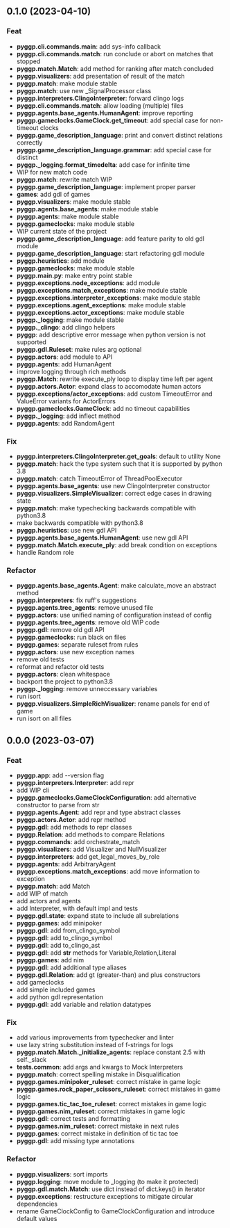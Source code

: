 ## 0.1.0 (2023-04-10)

### Feat

- **pyggp.cli.commands.main**: add sys-info callback
- **pyggp.cli.commands.match**: run conclude or abort on matches that stopped
- **pyggp.match.Match**: add method for ranking after match concluded
- **pyggp.visualizers**: add presentation of result of the match
- **pyggp.match**: make module stable
- **pyggp.match**: use new _SignalProcessor class
- **pyggp.interpreters.ClingoInterpreter**: forward clingo logs
- **pyggp.cli.commands.match**: allow loading (multiple) files
- **pyggp.agents.base_agents.HumanAgent**: improve reporting
- **pyggp.gameclocks.GameClock.get_timeout**: add special case for non-timeout clocks
- **pyggp.game_description_language**: print and convert distinct relations correctly
- **pyggp.game_description_language.grammar**: add special case for distinct
- **pyggp._logging.format_timedelta**: add case for infinite time
- WIP for new match code
- **pyggp.match**: rewrite match WIP
- **pyggp.game_description_language**: implement proper parser
- **games**: add gdl of games
- **pyggp.visualizers**: make module stable
- **pyggp.agents.base_agents**: make module stable
- **pyggp.agents**: make module stable
- **pyggp.gameclocks**: make module stable
- WIP current state of the project
- **pyggp.game_description_language**: add feature parity to old gdl module
- **pyggp.game_description_language**: start refactoring gdl module
- **pyggp.heuristics**: add module
- **pyggp.gameclocks**: make module stable
- **pyggp.__main__.py**: make entry point stable
- **pyggp.exceptions.node_exceptions**: add module
- **pyggp.exceptions.match_exceptions**: make module stable
- **pyggp.exceptions.interpreter_exceptions**: make module stable
- **pyggp.exceptions.agent_exceptions**: make module stable
- **pyggp.exceptions.actor_exceptions**: make module stable
- **pyggp._logging**: make module stable
- **pyggp._clingo**: add clingo helpers
- **pyggp**: add descriptive error message when python version is not supported
- **pyggp.gdl.Ruleset**: make rules arg optional
- **pyggp.actors**: add module to API
- **pyggp.agents**: add HumanAgent
- improve logging through rich methods
- **pyggp.Match**: rewrite execute_ply loop to display time left per agent
- **pyggp.actors.Actor**: expand class to accomodate human actors
- **pyggp.exceptions/actor_exceptions**: add custom TimeoutError and ValueError variants for ActorErrors
- **pyggp.gameclocks.GameClock**: add no timeout capabilities
- **pyggp._logging**: add inflect method
- **pyggp.agents**: add RandomAgent

### Fix

- **pyggp.interpreters.ClingoInterpreter.get_goals**: default to utility None
- **pyggp.match**: hack the type system such that it is supported by python 3.8
- **pyggp.match**: catch TimeoutError of ThreadPoolExecutor
- **pyggp.agents.base_agents**: use new ClingoInterpreter constructor
- **pyggp.visualizers.SimpleVisualizer**: correct edge cases in drawing state
- **pyggp.match**: make typechecking backwards compatible with python3.8
- make backwards compatible with python3.8
- **pyggp.heuristics**: use new gdl API
- **pyggp.agents.base_agents.HumanAgent**: use new gdl API
- **pyggp.match.Match.execute_ply**: add break condition on exceptions
- handle Random role

### Refactor

- **pyggp.agents.base_agents.Agent**: make calculate_move an abstract method
- **pyggp.interpreters**: fix ruff's suggestions
- **pyggp.agents.tree_agents**: remove unused file
- **pyggp.actors**: use unified naming of configuration instead of config
- **pyggp.agents.tree_agents**: remove old WIP code
- **pyggp.gdl**: remove old gdl API
- **pyggp.gameclocks**: run black on files
- **pyggp.games**: separate ruleset from rules
- **pyggp.actors**: use new exception names
- remove old tests
- reformat and refactor old tests
- **pyggp.actors**: clean whitespace
- backport the project to python3.8
- **pyggp._logging**: remove unneccessary variables
- run isort
- **pyggp.visualizers.SimpleRichVisualizer**: rename panels for end of game
- run isort on all files

## 0.0.0 (2023-03-07)

### Feat

- **pyggp.app**: add --version flag
- **pyggp.interpreters.Interpreter**: add repr
- add WIP cli
- **pyggp.gameclocks.GameClockConfiguration**: add alternative constructor to parse from str
- **pyggp.agents.Agent**: add repr and type abstract classes
- **pyggp.actors.Actor**: add repr method
- **pyggp.gdl**: add methods to repr classes
- **pyggp.Relation**: add methods to compare Relations
- **pyggp.commands**: add orchestrate_match
- **pyggp.visualizers**: add Visualizer and NullVisualizer
- **pyggp.interpreters**: add get_legal_moves_by_role
- **pyggp.agents**: add ArbitraryAgent
- **pyggp.exceptions.match_exceptions**: add move information to exception
- **pyggp.match**: add Match
- add WIP of match
- add actors and agents
- add Interpreter, with default impl and tests
- **pyggp.gdl.state**: expand state to include all subrelations
- **pyggp.games**: add minipoker
- **pyggp.gdl**: add from_clingo_symbol
- **pyggp.gdl**: add to_clingo_symbol
- **pyggp.gdl**: add to_clingo_ast
- **pyggp.gdl**: add __str__ methods for Variable,Relation,Literal
- **pyggp.games**: add nim
- **pyggp.gdl**: add additional type aliases
- **pyggp.gdl.Relation**: add gt (greater-than) and plus constructors
- add gameclocks
- add simple included games
- add python gdl representation
- **pyggp.gdl**: add variable and relation datatypes

### Fix

- add various improvements from typechecker and linter
- use lazy string substitution instead of f-strings for logs
- **pyggp.match.Match._initialize_agents**: replace constant 2.5 with self._slack
- **tests.common**: add args and kwargs to Mock Interpreters
- **pyggp.match**: correct spelling mistake in Disqualification
- **pyggp.games.minipoker_ruleset**: correct mistake in game logic
- **pyggp.games.rock_paper_scissors_ruleset**: correct mistakes in game logic
- **pyggp.games.tic_tac_toe_ruleset**: correct mistakes in game logic
- **pyggp.games.nim_ruleset**: correct mistakes in game logic
- **pyggp.gdl**: correct tests and formatting
- **pyggp.games.nim_ruleset**: correct mistake in next rules
- **pyggp.games**: correct mistake in definition of tic tac toe
- **pyggp.gdl**: add missing type annotations

### Refactor

- **pyggp.visualizers**: sort imports
- **pyggp.logging**: move module to _logging (to make it protected)
- **pyggp.gdl.match.Match**: use dict instead of dict.keys() in iterator
- **pyggp.exceptions**: restructure exceptions to mitigate circular dependencies
- rename GameClockConfig to GameClockConfiguration and introduce default values
